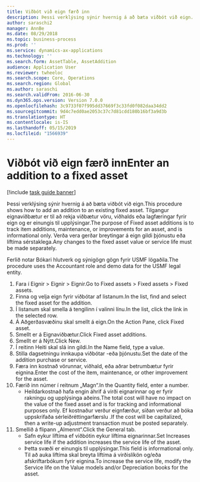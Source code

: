 ```yaml
---
title: Viðbót við eign færð inn
description: Þessi verklýsing sýnir hvernig á að bæta viðbót við eign.
author: saraschi2
manager: AnnBe
ms.date: 08/29/2018
ms.topic: business-process
ms.prod: ''
ms.service: dynamics-ax-applications
ms.technology: ''
ms.search.form: AssetTable, AssetAddition
audience: Application User
ms.reviewer: twheeloc
ms.search.scope: Core, Operations
ms.search.region: Global
ms.author: saraschi
ms.search.validFrom: 2016-06-30
ms.dyn365.ops.version: Version 7.0.0
ms.openlocfilehash: 3c9733f07f995dd37669f3c33fd0f082daa34dd2
ms.sourcegitcommit: 9d4c7edd0ae2053c37c7d81cdd180b16bf3a9d3b
ms.translationtype: HT
ms.contentlocale: is-IS
ms.lasthandoff: 05/15/2019
ms.locfileid: "1566939"
---
```

# <a name="enter-an-addition-to-a-fixed-asset"></a><span data-ttu-id="bd588-103">Viðbót við eign færð inn</span><span class="sxs-lookup"><span data-stu-id="bd588-103">Enter an addition to a fixed asset</span></span>

[!include [task guide banner](../../includes/task-guide-banner.md)]

<span data-ttu-id="bd588-104">Þessi verklýsing sýnir hvernig á að bæta viðbót við eign.</span><span class="sxs-lookup"><span data-stu-id="bd588-104">This procedure shows how to add an addition to an existing fixed asset.</span></span> <span data-ttu-id="bd588-105">Tilgangur eignaviðbætur er til að rekja viðbætur vöru, viðhalds eða lagfæringar fyrir eign og er einungis til upplýsingar.</span><span class="sxs-lookup"><span data-stu-id="bd588-105">The purpose of Fixed asset additions is to track item additions, maintenance, or improvements for an asset, and is informational only.</span></span> <span data-ttu-id="bd588-106">Verða vera gerðar breytingar á eign gildi þjónustu eða líftíma sérstaklega.</span><span class="sxs-lookup"><span data-stu-id="bd588-106">Any changes to the fixed asset value or service life must be made separately.</span></span>   



<span data-ttu-id="bd588-107">Ferlið notar Bókari hlutverk og sýnigögn gögn fyrir USMF lögaðila.</span><span class="sxs-lookup"><span data-stu-id="bd588-107">The procedure uses the Accountant role and demo data for the USMF legal entity.</span></span>

1. <span data-ttu-id="bd588-108">Fara í Eignir > Eignir > Eignir.</span><span class="sxs-lookup"><span data-stu-id="bd588-108">Go to Fixed assets > Fixed assets > Fixed assets.</span></span>
2. <span data-ttu-id="bd588-109">Finna og velja eign fyrir viðbótar af listanum.</span><span class="sxs-lookup"><span data-stu-id="bd588-109">In the list, find and select the fixed asset for the addition.</span></span>
3. <span data-ttu-id="bd588-110">Í listanum skal smella á tengilinn í valinni línu.</span><span class="sxs-lookup"><span data-stu-id="bd588-110">In the list, click the link in the selected row.</span></span>
4. <span data-ttu-id="bd588-111">Á Aðgerðasvæðinu skal smellt á eign.</span><span class="sxs-lookup"><span data-stu-id="bd588-111">On the Action Pane, click Fixed asset.</span></span>
5. <span data-ttu-id="bd588-112">Smellt er á Eignaviðbætur.</span><span class="sxs-lookup"><span data-stu-id="bd588-112">Click Fixed asset additions.</span></span>
6. <span data-ttu-id="bd588-113">Smellt er á Nýtt.</span><span class="sxs-lookup"><span data-stu-id="bd588-113">Click New.</span></span>
7. <span data-ttu-id="bd588-114">Í reitinn Heiti skal slá inn gildi.</span><span class="sxs-lookup"><span data-stu-id="bd588-114">In the Name field, type a value.</span></span>
8. <span data-ttu-id="bd588-115">Stilla dagsetningu innkaupa viðbótar -eða þjónustu.</span><span class="sxs-lookup"><span data-stu-id="bd588-115">Set the date of the addition purchase or service.</span></span>
9. <span data-ttu-id="bd588-116">Færa inn kostnað vörunnar, viðhald, eða aðrar betrumbætur fyrir eignina.</span><span class="sxs-lookup"><span data-stu-id="bd588-116">Enter the cost of the item, maintenance, or other improvement for the asset.</span></span>
10. <span data-ttu-id="bd588-117">Færið inn númer í reitnum „Magn“.</span><span class="sxs-lookup"><span data-stu-id="bd588-117">In the Quantity field, enter a number.</span></span>
    * <span data-ttu-id="bd588-118">Heildarkostnað hafa engin áhrif á virði eignarinnar og er fyrir rakningu og upplýsinga aðeins.</span><span class="sxs-lookup"><span data-stu-id="bd588-118">The total cost will have no impact on the value of the fixed asset and is for tracking and informational purposes only.</span></span> <span data-ttu-id="bd588-119">Ef kostnaður verður eignfærður, síðan verður að bóka uppskrifaða sérleiðréttingarfærslu .</span><span class="sxs-lookup"><span data-stu-id="bd588-119">If the cost will be capitalized, then a write-up adjustment transaction must be posted separately.</span></span>  
11. <span data-ttu-id="bd588-120">Smellið á flipann „Almennt“.</span><span class="sxs-lookup"><span data-stu-id="bd588-120">Click the General tab.</span></span>
    * <span data-ttu-id="bd588-121">Safn eykur líftíma ef viðbótin eykur líftíma eignarinnar.</span><span class="sxs-lookup"><span data-stu-id="bd588-121">Set Increases service life if the addition increases the service life of the asset.</span></span>  
    * <span data-ttu-id="bd588-122">Þetta svæði er einungis til upplýsingar.</span><span class="sxs-lookup"><span data-stu-id="bd588-122">This field is informational only.</span></span> <span data-ttu-id="bd588-123">Til að auka líftíma skal breyta líftíma á virðislíkön og/eða afskriftarbókum fyrir eignina.</span><span class="sxs-lookup"><span data-stu-id="bd588-123">To increase the service life, modify the Service life on the Value models and/or Depreciation books for the asset.</span></span>  

